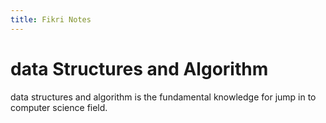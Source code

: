 ```yaml
---
title: Fikri Notes
---
```

# data Structures and Algorithm
data structures and algorithm is the fundamental knowledge for jump in to computer science field.
